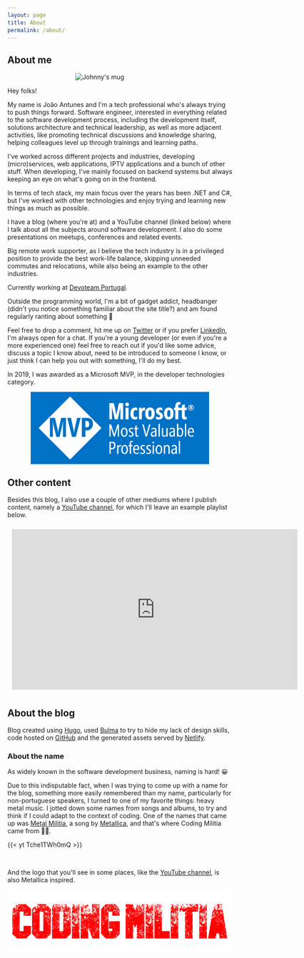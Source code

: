 ```yaml
---
layout: page
title: About
permalink: /about/
---
```


## About me

<img src="/assets/mugs/j-pic-small.jpg" alt="Johnny's mug" style="max-width: 200px; margin-left: auto; margin-right: auto; display: block;">

Hey folks!

My name is João Antunes and I'm a tech professional who's always trying to push things forward. Software engineer, interested in everything related to the software development process, including the development itself, solutions architecture and technical leadership, as well as more adjacent activities, like promoting technical discussions and knowledge sharing, helping colleagues level up through trainings and learning paths.

I've worked across different projects and industries, developing (micro)services, web applications, IPTV applications and a bunch of other stuff. When developing, I've mainly focused on backend systems but always keeping an eye on what's going on in the frontend.

In terms of tech stack, my main focus over the years has been .NET and C#, but I've worked with other technologies and enjoy trying and learning new things as much as possible.

I have a blog (where you're at) and a YouTube channel (linked below) where I talk about all the subjects around software development. I also do some presentations on meetups, conferences and related events.

Big remote work supporter, as I believe the tech industry is in a privileged position to provide the best work-life balance, skipping unneeded commutes and relocations, while also being an example to the other industries.

Currently working at [Devoteam Portugal](https://pt.devoteam.com/).

Outside the programming world, I'm a bit of gadget addict, headbanger (didn't you notice something familiar about the site title?) and am found regularly ranting about something 🙂

Feel free to drop a comment, hit me up on [Twitter](https://twitter.com/joaofbantunes) or if you prefer [LinkedIn](https://www.linkedin.com/in/joaofbantunes), I'm always open for a chat.
If you're a young developer (or even if you're a more experienced one) feel free to reach out if you'd like some advice, discuss a topic I know about, need to be introduced to someone I know, or just think I can help you out with something, I'll do my best.

In 2019, I was awarded as a Microsoft MVP, in the developer technologies category.

<a href="https://mvp.microsoft.com/en-us/PublicProfile/5003375">
    <img src="/assets/mvp.png" alt="MVP Profile" style="max-width: 400px; margin-left: auto; margin-right: auto; display: block;">
</a>

## Other content

Besides this blog, I also use a couple of other mediums where I publish content, namely a [YouTube channel](https://www.youtube.com/CodingMilitia), for which I'll leave an example playlist below.

<iframe id="ytplayer" type="text/html" width="640" height="360" style="margin-left: auto; margin-right: auto; display: block; padding: 10px;"
  src="https://www.youtube.com/embed/4FXUrEY9PIQ?autoplay=0&origin=http://blog.codingmilitia.com"
  frameborder="0"></iframe>

## About the blog

Blog created using [Hugo](https://gohugo.io/), used [Bulma](https://bulma.io/) to try to hide my lack of design skills, code hosted on [GitHub](https://github.com/CodingMilitia/Blog) and the generated assets served by [Netlify](https://www.netlify.com/).

### About the name

As widely known in the software development business, naming is hard! 😀

Due to this indisputable fact, when I was trying to come up with a name for the blog, something more easily remembered than my name, particularly for non-portuguese speakers, I turned to one of my favorite things: heavy metal music. I jotted down some names from songs and albums, to try and think if I could adapt to the context of coding. One of the names that came up was [Metal Militia](https://youtu.be/Tche1TWh0mQ), a song by [Metallica](https://www.metallica.com/), and that's where Coding Militia came from 🙂🤘.

{{< yt Tche1TWh0mQ >}}

<br/>

And the logo that you'll see in some places, like the [YouTube channel](https://www.youtube.com/CodingMilitia), is also Metallica inspired.

<img src="/assets/logo-transparent-horizontal.png" alt="blog logo" style="margin-left: auto; margin-right: auto; display: block;">